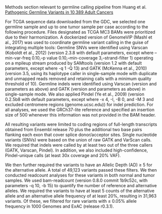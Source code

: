 Methods section relevant to germline calling pipeline from Huang et al.
[Pathogenic Germline Variants in 10,389 Adult
Cancers](https://www.cell.com/cell/fulltext/S0092-8674(18)30363-5)

For TCGA sequence data downloaded from the GDC, we selected one germline sample
and up to one tumor sample per case according to the following procedure. Files
designated as TCGA MC3 BAMs were prioritized due to their harmonization. A
dockerized version of GenomeVIP (Mashl et al., 2017) was used to coordinate
germline variant calling in the guise of integrating multiple tools: Germline
SNVs were identified using Varscan (Koboldt et al., 2012) (version 2.3.8 with
default parameters, except where –min-var-freq 0.10,–p value 0.10,–min-coverage
3,–strand-filter 1) operating on a mpileup stream produced by SAMtools (version
1.2 with default parameters, except where -q 1 -Q 13) and GATK (McKenna et al.,
2010) (version 3.5, using its haplotype caller in single-sample mode with
duplicate and unmapped reads removed and retaining calls with a minimum quality
threshold of 10). Germline indels were identified using Varscan (version and
parameters as above) and GATK (version and parameters as above) in
single-sample mode. We also applied Pindel (Ye et al., 2009) (version 0.2.5b8
with default parameters, except where -x 4, -I, -B 0, and -M 3 and excluded
centromere regions (genome.ucsc.edu)) for indel prediction. For all analyses,
we used the GRCh37-lite reference and specified an insertion size of 500
whenever this information was not provided in the BAM header.

All resulting variants were limited to coding regions of full-length
transcripts obtained from Ensembl release 70 plus the additional two base pairs
flanking each exon that cover splice donor/acceptor sites. Single nucleotide
variants (SNVs) were based on the union of raw GATK and VarScan calls. We
required that indels were called by at least two out of the three callers
(GATK, Varscan, Pindel). In addition, we also included high-confidence,
Pindel-unique calls (at least 30x coverage and 20% VAF).

We then further required the variants to have an Allelic Depth (AD) ≥ 5 for the
alternative allele. A total of 49,123 variants passed these filters. We then
conducted readcount analyses for these variants in both normal and tumor
samples. We used bam-readcount (version 0.8.0 commit 1b9c52c, with parameters
-q 10, -b 15) to quantify the number of reference and alternative alleles. We
required the variants to have at least 5 counts of the alternative allele and
an alternative allele frequency of at least 20%, resulting in 31,963 variants.
Of these, we filtered for rare variants with ≤ 0.05% allele frequency in 1000
Genomes and ExAC (release r0.3.1).


